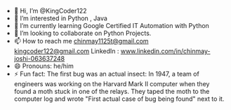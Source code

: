 - 👋 Hi, I’m @KingCoder122
- 👀 I’m interested in Python , Java
- 🌱 I’m currently learning Google Certified IT Automation with Python
- 💞️ I’m looking to collaborate on Python Projects.
- 📫 How to reach me chinmay1125t@gmail.com kingcoder122@gmail.com  LinkedIn : www.linkedin.com/in/chinmay-joshi-063637248
- 😄 Pronouns: he/him
- ⚡ Fun fact: The first bug was an actual insect: In 1947, a team of engineers was working on the Harvard Mark II computer when they found a moth stuck in one of the relays. They taped the moth to the computer log and wrote "First actual case of bug being found" next to it.

<!---
KingCoder122/KingCoder122 is a ✨ special ✨ repository because its `README.md` (this file) appears on your GitHub profile.
You can click the Preview link to take a look at your changes.
--->
